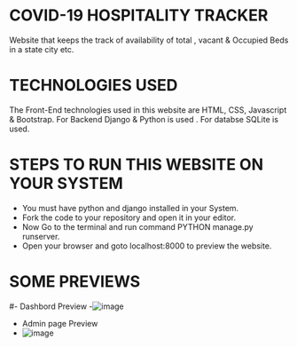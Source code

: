 # COVID-19 HOSPITALITY TRACKER
Website that keeps the track of availability of total , vacant &amp; Occupied Beds in a state city etc.
# TECHNOLOGIES USED
The Front-End technologies used in this website are HTML, CSS, Javascript & Bootstrap. For Backend Django & Python is used . For databse SQLite is used.
# STEPS TO RUN THIS WEBSITE ON YOUR SYSTEM 
* You must have python and django installed in your System.
* Fork the code to your repository and open it in your editor.
* Now Go to the terminal and run command PYTHON manage.py runserver. 
* Open your browser and goto localhost:8000 to preview the website.
# SOME PREVIEWS
#- Dashbord Preview
 -![image](https://user-images.githubusercontent.com/79157735/117536176-38e1f180-b017-11eb-9a94-bc5f87740b66.png)
- Admin page Preview
 - ![image](https://user-images.githubusercontent.com/79157735/117536314-f79e1180-b017-11eb-8f24-7907bb35a6d8.png)
